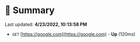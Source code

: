 # 📖 Summary
Last updated: **4/23/2022, 10:13:58 PM**

- `GET` [https://google.com](https://google.com) - **Up** (120ms)
